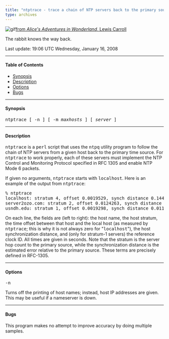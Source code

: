 ```yaml
---
title: "ntptrace - trace a chain of NTP servers back to the primary source"
type: archives
---
```


![gif](/archives/pic/alice13.gif)[from _Alice's Adventures in Wonderland_, Lewis Carroll](/reflib/pictures)

The rabbit knows the way back.

Last update: 19:06 UTC Wednesday, January 16, 2008

* * *

#### Table of Contents

* [Synopsis](/archives/4.2.6-series/ntptrace/#synopsis)
* [Description](/archives/4.2.6-series/ntptrace/#description)
* [Options](/archives/4.2.6-series/ntptrace/#options)
* [Bugs](/archives/4.2.6-series/ntptrace/#bugs)

* * *

#### Synopsis

<tt>ntptrace [ -n ] [ -m _maxhosts_ ] [ _server_ ]</tt>

* * *

#### Description

<tt>ntptrace</tt> is a <tt>perl</tt> script that uses the <tt>ntpq</tt> utility program to follow the chain of NTP servers from a given host back to the primary time source. For <tt>ntptrace</tt> to work properly, each of these servers must implement the NTP Control and Monitoring Protocol specified in RFC 1305 and enable NTP Mode 6 packets.

If given no arguments, <tt>ntptrace</tt> starts with <tt>localhost</tt>. Here is an example of the output from <tt>ntptrace</tt>:

<pre>% ntptrace
localhost: stratum 4, offset 0.0019529, synch distance 0.144135
server2ozo.com: stratum 2, offset 0.0124263, synch distance 0.115784
usndh.edu: stratum 1, offset 0.0019298, synch distance 0.011993, refid 'WWVB'
</pre>

On each line, the fields are (left to right): the host name, the host stratum, the time offset between that host and the local host (as measured by <tt>ntptrace</tt>; this is why it is not always zero for "<tt>localhost</tt>"), the host synchronization distance, and (only for stratum-1 servers) the reference clock ID. All times are given in seconds. Note that the stratum is the server hop count to the primary source, while the synchronization distance is the estimated error relative to the primary source. These terms are precisely defined in RFC-1305.

* * *

#### Options

<dt><tt>-n</tt></dt>

Turns off the printing of host names; instead, host IP addresses are given. This may be useful if a nameserver is down.

* * *

#### Bugs

This program makes no attempt to improve accuracy by doing multiple samples.